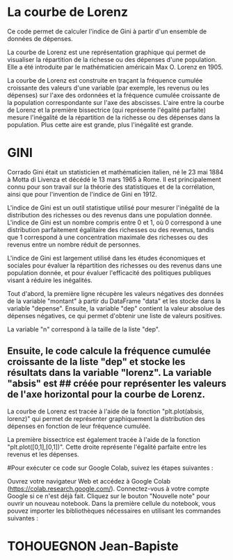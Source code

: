 # La courbe de Lorenz
Ce code permet de calculer l'indice de Gini à partir d'un ensemble de données de dépenses.

La courbe de Lorenz est une représentation graphique qui permet de visualiser la répartition de la richesse ou des dépenses d'une population. Elle a été introduite par le mathématicien américain Max O. Lorenz en 1905.

La courbe de Lorenz est construite en traçant la fréquence cumulée croissante des valeurs d'une variable (par exemple, les revenus ou les dépenses) sur l'axe des ordonnées et la fréquence cumulée croissante de la population correspondante sur l'axe des abscisses. L'aire entre la courbe de Lorenz et la première bissectrice (qui représente l'égalité parfaite) mesure l'inégalité de la répartition de la richesse ou des dépenses dans la population. Plus cette aire est grande, plus l'inégalité est grande.

# GINI
Corrado Gini était un statisticien et mathématicien italien, né le 23 mai 1884 à Motta di Livenza et décédé le 13 mars 1965 à Rome. Il est principalement connu pour son travail sur la théorie des statistiques et de la corrélation, ainsi que pour l'invention de l'indice de Gini en 1912.

L'indice de Gini est un outil statistique utilisé pour mesurer l'inégalité de la distribution des richesses ou des revenus dans une population donnée. L'indice de Gini est un nombre compris entre 0 et 1, où 0 correspond à une distribution parfaitement égalitaire des richesses ou des revenus, tandis que 1 correspond à une concentration maximale des richesses ou des revenus entre un nombre réduit de personnes.

L'indice de Gini est largement utilisé dans les études économiques et sociales pour évaluer la répartition des richesses ou des revenus dans une population donnée, et pour évaluer l'efficacité des politiques publiques visant à réduire les inégalités.

Tout d'abord, la première ligne récupère les valeurs négatives des données de la variable "montant" à partir du DataFrame "data" et les stocke dans la variable "depense". Ensuite, la variable "dep" contient la valeur absolue des dépenses négatives, ce qui permet d'obtenir une liste de valeurs positives.

La variable "n" correspond à la taille de la liste "dep".

## Ensuite, le code calcule la fréquence cumulée croissante de la liste "dep" et stocke les résultats dans la variable "lorenz". La variable "absis" est ## créée pour représenter les valeurs de l'axe horizontal pour la courbe de Lorenz.

La courbe de Lorenz est tracée à l'aide de la fonction "plt.plot(absis, lorenz)" qui permet de représenter graphiquement la distribution des dépenses en fonction de leur fréquence cumulée.

La première bissectrice est également tracée à l'aide de la fonction "plt.plot([0,1],[0,1])". Cette droite représente l'égalité parfaite entre les revenus et les dépenses.

#Pour exécuter ce code sur Google Colab, suivez les étapes suivantes :

 Ouvrez votre navigateur Web et accédez à Google Colab (https://colab.research.google.com/).
 Connectez-vous à votre compte Google si ce n'est déjà fait.
Cliquez sur le bouton "Nouvelle note" pour ouvrir un nouveau notebook.
Dans la première cellule du notebook, vous pouvez importer les bibliothèques nécessaires en utilisant les commandes suivantes :

# TOHOUEGNON Jean-Bapiste
